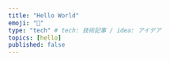 ```yaml
---
title: "Hello World"
emoji: "🍣"
type: "tech" # tech: 技術記事 / idea: アイデア
topics: [hello]
published: false
---
```

